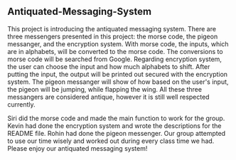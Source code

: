 ## Antiquated-Messaging-System

This project is introducing the antiquated messaging system. There are three messengers presented in this project: the morse code, the pigeon messanger, and the encryption system. With morse code, the inputs, which are in alphabets, will be converted to the morse code. The conversions to morse code will be searched from Google. Regarding encryption system, the user can choose the input and how much alphabets to shift. After putting the input, the output will be printed out secured with the encryption system. The pigeon messanger will show of how based on the user's input, the pigeon will be jumping, while flapping the wing. All these three messangers are considered antique, however it is still well respected currently. 

Siri did the morse code and made the main function to work for the group. Kevin had done the encryption system and wrote the descriptions for the README file. Rohin had done the pigeon messenger. Our group attempted to use our time wisely and worked out during every class time we had. Please enjoy our antiquated messaging system!
